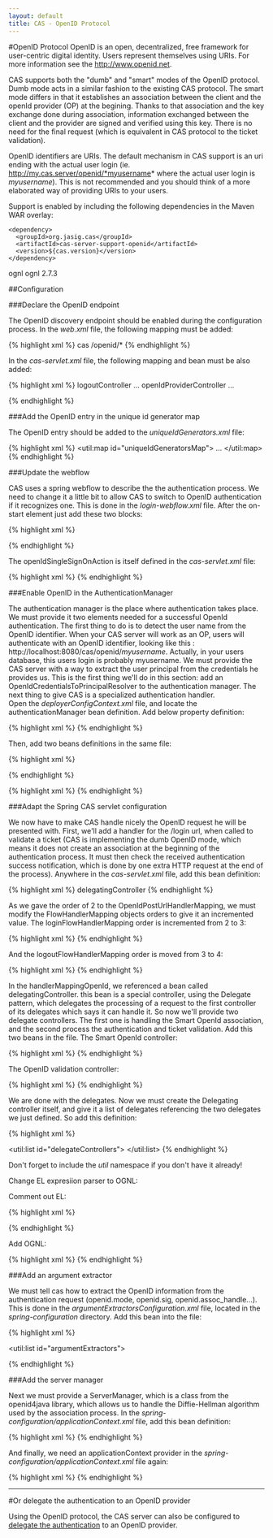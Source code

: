 ```yaml
---
layout: default
title: CAS - OpenID Protocol
---
```


#OpenID Protocol
OpenID is an open, decentralized, free framework for user-centric digital identity. Users represent themselves using URIs. For more information see the http://www.openid.net.

CAS supports both the "dumb" and "smart" modes of the OpenID protocol. Dumb mode acts in a similar fashion to the existing CAS protocol. The smart mode differs in that it establishes an association between the client and the openId provider (OP) at the begining. Thanks to that association and the key exchange done during association, information exchanged between the client and the provider are signed and verified using this key. There is no need for the final request (which is equivalent in CAS protocol to the ticket validation).

OpenID identifiers are URIs. The default mechanism in CAS support is an uri ending with the actual user login (ie. http://my.cas.server/openid/*myusername* where the actual user login is *myusername*). This is not recommended and you should think of a more elaborated way of providing URIs to your users.

Support is enabled by including the following dependencies in the Maven WAR overlay:

    <dependency>
      <groupId>org.jasig.cas</groupId>
      <artifactId>cas-server-support-openid</artifactId>
      <version>${cas.version}</version>
    </dependency>
   <dependency>
      <groupId>ognl</groupId>
      <artifactId>ognl</artifactId>
      <version>2.7.3</version>
  </dependency>


##Configuration


###Declare the OpenID endpoint

The OpenID discovery endpoint should be enabled during the configuration process. In the *web.xml* file, the following mapping must be added:

{% highlight xml %}
<servlet-mapping>
  <servlet-name>cas</servlet-name>
  <url-pattern>/openid/*</url-pattern>
</servlet-mapping>
{% endhighlight %}

In the *cas-servlet.xml* file, the following mapping and bean must be also added:

{% highlight xml %}
<bean id="handlerMappingC" class="org.springframework.web.servlet.handler.SimpleUrlHandlerMapping">
  <property name="mappings">
    <props>
      <prop key="/logout">logoutController</prop>
      ...
      <prop key="/openid/*">openIdProviderController</prop>
      ... 


<bean
    id="openIdProviderController"
    class="org.jasig.cas.support.openid.web.OpenIdProviderController"
    p:loginUrl="${server.prefix}/login"/>
{% endhighlight %}


###Add the OpenID entry in the unique id generator map

The OpenID entry should be added to the *uniqueIdGenerators.xml* file:

{% highlight xml %}
<util:map id="uniqueIdGeneratorsMap">
  ...
  <entry
    key="org.jasig.cas.support.openid.authentication.principal.OpenIdService"
    value-ref="serviceTicketUniqueIdGenerator" />
</util:map>
{% endhighlight %}


###Update the webflow

CAS uses a spring webflow to describe the the authentication process. We need to change it a little bit to allow CAS to switch to OpenID authentication if it recognizes one. This is done in the *login-webflow.xml* file. After the on-start element just add these two blocks:

{% highlight xml %}
<!-- If the request contains a parameter called openid.mode and is not an association request, switch to openId. Otherwise, continue normal webflow. -->
<decision-state id="selectFirstAction">
    <if
       test="externalContext.requestParameterMap['openid.mode'] neq ''
        &amp;&amp; externalContext.requestParameterMap['openid.mode'] neq null
        &amp;&amp; externalContext.requestParameterMap['openid.mode'] neq 'associate'"
       then="openIdSingleSignOnAction" else="ticketGrantingTicketExistsCheck" />
</decision-state>
       
<!-- The OpenID authentication action. If authentication is successful, send the ticket granting ticker. Otherwise, redirect to the login form. -->
<action-state id="openIdSingleSignOnAction">
    <evaluate expression="openIdSingleSignOnAction" />
    <transition on="success" to="sendTicketGrantingTicket" />
    <transition on="error" to="viewLoginForm" />
    <transition on="warn" to="warn" />
</action-state>
{% endhighlight %}

The openIdSingleSignOnAction is itself defined in the *cas-servlet.xml* file:

{% highlight xml %}
<bean id="openIdSingleSignOnAction" class="org.jasig.cas.support.openid.web.flow.OpenIdSingleSignOnAction"
      p:centralAuthenticationService-ref="centralAuthenticationService"/>
{% endhighlight %}


###Enable OpenID in the AuthenticationManager

The authentication manager is the place where authentication takes place. We must provide it two elements needed for a successful OpenId authentication. The first thing to do is to detect the user name from the OpenID identifier. When your CAS server will work as an OP, users will authenticate with an OpenID identifier, looking like this : http://localhost:8080/cas/openid/*myusername*. Actually, in your users database, this users login is probably myusername. We must provide the CAS server with a way to extract the user principal from the credentials he provides us. This is the first thing we'll do in this section: add an OpenIdCredentialsToPrincipalResolver to the authentication manager. The next thing to give CAS is a specialized authentication handler.  
Open the *deployerConfigContext.xml* file, and locate the authenticationManager bean definition. Add below property definition:

{% highlight xml %}
<entry key-ref="openidAuthenticationHandler" value-ref="openidPrincipalResolver" />
{% endhighlight %}

Then, add two beans definitions in the same file:

{% highlight xml %}
<!-- The open id authentication handler -->
<bean class="org.jasig.cas.support.openid.authentication.handler.support.OpenIdCredentialsAuthenticationHandler" p:ticketRegistry-ref="ticketRegistry" />
{% endhighlight %}

{% highlight xml %}
 <bean id="openidPrincipalResolver" class="org.jasig.cas.support.openid.authentication.principal.OpenIdPrincipalResolver" /> 
{% endhighlight %}


###Adapt the Spring CAS servlet configuration

We now have to make CAS handle nicely the OpenID request he will be presented with. First, we'll add a handler for the /login url, when called to validate a ticket (CAS is implementing the dumb OpenID mode, which means it does not create an association at the beginning of the authentication process. It must then check the received authentication success notification, which is done by one extra HTTP request at the end of the process). Anywhere in the *cas-servlet.xml* file, add this bean definition:

{% highlight xml %}
<bean id="handlerMappingOpendId"
      class="org.jasig.cas.support.openid.web.support.OpenIdPostUrlHandlerMapping">
    <!-- Notice we set the order value to 2, which is the order of the flow handler mapping. We'll fix that just next.
    The OpenIDPostUrlHandlerMapping MUST be called before the login webflow action is called, otherwise we will never be able to validate the authentication success. -->
    <property name="order" value="2"/>
    <property name="mappings">
        <props>
            <prop key="/login">delegatingController</prop>
        </props>
    </property>
</bean>
{% endhighlight %}

As we gave the order of 2 to the OpenIdPostUrlHandlerMapping, we must modify the FlowHandlerMapping objects orders to give it an incremented value. The loginFlowHandlerMapping order is incremented from 2 to 3:

{% highlight xml %}
<bean id="loginFlowHandlerMapping" class="org.springframework.webflow.mvc.servlet.FlowHandlerMapping"
   p:flowRegistry-ref="loginFlowRegistry" p:order="3">
   <property name="interceptors">
      <ref local="localeChangeInterceptor" />
   </property>
</bean>
{% endhighlight %}

And the logoutFlowHandlerMapping order is moved from 3 to 4:

{% highlight xml %}
<bean id="logoutFlowHandlerMapping" class="org.springframework.webflow.mvc.servlet.FlowHandlerMapping"
   p:flowRegistry-ref="logoutFlowRegistry" p:order="4">
   <property name="interceptors">
      <ref local="localeChangeInterceptor" />
   </property>
</bean>
{% endhighlight %}

In the handlerMappingOpenId, we referenced a bean called delegatingController. this bean is a special controller, using the Delegate pattern, which delegates the processing of a request to the first controller of its delegates which says it can handle it. So now we'll provide two delegate controllers. The first one is handling the Smart OpenId association, and the second process the authentication and ticket validation. Add this two beans in the file.
The Smart OpenId controller:

{% highlight xml %}
<bean id="smartOpenIdAssociationController" class="org.jasig.cas.support.openid.web.mvc.SmartOpenIdController"
     p:serverManager-ref="serverManager"
     p:successView="casOpenIdAssociationSuccessView" p:failureView="casOpenIdAssociationFailureView" />
{% endhighlight %}

The OpenID validation controller:

{% highlight xml %}
<bean id="openIdValidateController" class="org.jasig.cas.web.ServiceValidateController"
       p:validationSpecificationClass="org.jasig.cas.validation.Cas20WithoutProxyingValidationSpecification"
       p:centralAuthenticationService-ref="centralAuthenticationService"
       p:proxyHandler-ref="proxy20Handler" p:argumentExtractor-ref="openIdArgumentExtractor"
       p:successView="casOpenIdServiceSuccessView" p:failureView="casOpenIdServiceFailureView" />
{% endhighlight %}

We are done with the delegates. Now we must create the Delegating controller itself, and give it a list of delegates referencing the two delegates we just defined. So add this definition:

{% highlight xml %}
<bean id="delegatingController" class="org.jasig.cas.web.DelegatingController"
  p:delegates-ref="delegateControllers"/>
 
<util:list id="delegateControllers">
  <ref bean="smartOpenIdAssociationController"/>
  <ref bean="openIdValidateController"/>
</util:list>
{% endhighlight %}

Don't forget to include the *util* namespace if you don't have it already!

Change EL expresiion parser to OGNL:

Comment out EL:

{% highlight xml %}
<!--  <bean id="expressionParser"
class="org.springframework.webflow.expression.spel.WebFlowSpringELExpressionParser"
        c:conversionService-ref="logoutConversionService">
    <constructor-arg>
        <bean
class="org.springframework.expression.spel.standard.SpelExpressionParser" />
    </constructor-arg>
  </bean>-->
{% endhighlight %}

Add OGNL:

{% highlight xml %}
<bean id="expressionParser" class="org.springframework.webflow.expression.WebFlowOgnlExpressionParser" />
{% endhighlight %}

###Add an argument extractor

We must tell cas how to extract the OpenID information from the authentication request (openid.mode, openid.sig, openid.assoc_handle...). This is done in the *argumentExtractorsConfiguration.xml* file, located in the *spring-configuration* directory. Add this bean into the file:

{% highlight xml %}
<bean id="openIdArgumentExtractor" class="org.jasig.cas.support.openid.web.support.OpenIdArgumentExtractor" />
 
<util:list id="argumentExtractors">
   <ref bean="casArgumentExtractor" />
   <!-- The OpenId arguments extractor -->
   <ref bean="openIdArgumentExtractor" />
   <ref bean="samlArgumentExtractor" />
</util:list>
{% endhighlight %}


###Add the server manager

Next we must provide a ServerManager, which is a class from the openid4java library, which allows us to handle the Diffie-Hellman algorithm used by the association process. In the *spring-configuration/applicationContext.xml* file, add this bean definition:

{% highlight xml %}
<bean id="serverManager" class="org.openid4java.server.ServerManager"
   p:oPEndpointUrl="${cas.securityContext.casProcessingFilterEntryPoint.loginUrl}"
   p:enforceRpId="false" />
{% endhighlight %}

And finally, we need an applicationContext provider in the *spring-configuration/applicationContext.xml* file again:

{% highlight xml %}
<bean id="applicationContextProvider" class="org.jasig.cas.util.ApplicationContextProvider" />
{% endhighlight %}

***


#Or delegate the authentication to an OpenID provider

Using the OpenID protocol, the CAS server can also be configured to [delegate the authentication](../integration/Delegate-Authentication.html) to an OpenID provider.

